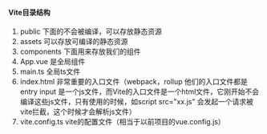 #### Vite目录结构
1. public   下面的不会被编译，可以存放静态资源
2. assets   可以存放可编译的静态资源
3. components   下面用来存放我们的组件
4. App.vue  是全局组件
5. main.ts  全局ts文件
6. index.html   非常重要的入口文件（webpack，rollup 他们的入口文件都是entry input 是一个js文件，而Vite的入口文件是一个html文件，它刚开始不会编译这些js文件，只有使用的时候，如script src="xx.js" 会发起一个请求被vite拦截，这个时候才会解析js文件）
7. vite.config.ts   vite的配置文件（相当于以前项目的vue.config.js）
